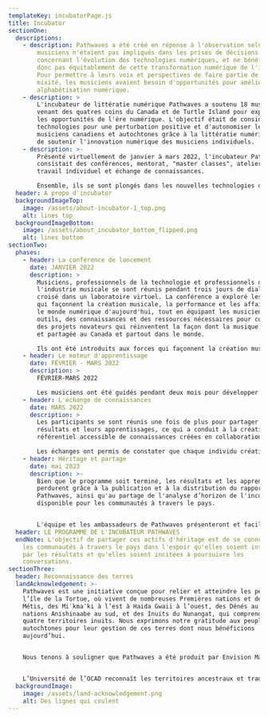 ```yaml
---
templateKey: incubatorPage.js
title: Incubator
sectionOne:
  descriptions:
    - description: Pathwaves a été créé en réponse à l'observation selon laquelle les
        musiciens n'étaient pas impliqués dans les prises de décisions
        concernant l'évolution des technologies numériques, et ne bénéficiaient
        donc pas équitablement de cette transformation numérique de l'industrie.
        Pour permettre à leurs voix et perspectives de faire partie de la
        mixité, les musiciens avaient besoin d'opportunités pour améliorer leur
        alphabétisation numérique.
    - description: >
        L'incubateur de littératie numérique Pathwaves a soutenu 18 musiciens
        venant des quatres coins du Canada et de Turtle Island pour exploiter
        les opportunités de l'ère numérique. L'objectif était de considérer les
        technologies pour une perturbation positive et d'autonomiser les
        musiciens canadiens et autochtones grâce à la littératie numérique, et
        de soutenir l'innovation numérique des musiciens individuels.
    - description: >-
        Présenté virtuellement de janvier à mars 2022, l'incubateur Pathwaves
        consistait des conférences, mentorat, "master classes", ateliers,
        travail individuel et échange de connaissances.

        Ensemble, ils se sont plongés dans les nouvelles technologies d'aujourd'hui - des logiciels de streaming et des émissions en direct VR aux NFT et à la composition assistée par l'IA - dans le but de susciter de nouvelles réflexions axées sur les solutions autour de la création et du partage de musique.
  header: A propo d'incubator
  backgroundImageTop:
    image: /assets/about-incubator-1_top.png
    alt: lines top
  backgroundImageBottom:
    image: /assets/about_incubator_bottom_flipped.png
    alt: lines bottom
sectionTwo:
  phases:
    - header: La conférence de lancement
      date: JANVIER 2022
      description: >
        Musiciens, professionnels de la technologie et professionnels de
        l'industrie musicale se sont réunis pendant trois jours de dialogue
        croisé dans un laboratoire virtuel. La conférence a exploré les forces
        qui façonnent la création musicale, la performance et les affaires dans
        le monde numérique d'aujourd'hui, tout en équipant les musiciens des
        outils, des connaissances et des ressources nécessaires pour concevoir
        des projets novateurs qui réinventent la façon dont la musique est créée
        et partagée au Canada et partout dans le monde.

        Ils ont été introduits aux forces qui façonnent la création musicale et les affaires dans le monde numérique d'aujourd'hui. Ils ont également été poussés à concevoir et à envisager de nouvelles façons d'explorer et de partager leur art grâce aux outils numériques. La conférence a été conçue comme un environnement d'apprentissage mutuel animé par des guides et des mentors, facilité par des exercices interactifs.
    - header: Le moteur d'apprentissage
      date: FÉVRIER - MARS 2022
      description: >
        FÉVRIER-MARS 2022 

        Les musiciens ont été guidés pendant deux mois pour développer leurs projets. Ils ont travaillé en petites équipes avec l'aide de mentors, et ont reçu des classes de maître et des ateliers pour susciter des avancées innovantes dans leur littératie numérique.
    - header: L'échange de connaissances
      date: MARS 2022
      description: >
        Les participants se sont réunis une fois de plus pour partager leurs
        résultats et leurs apprentissages, ce qui a conduit à la création d'un
        référentiel accessible de connaissances créées en collaboration.

        Les échanges ont permis de constater que chaque individu créatif a exploré une vaste gamme d'outils numériques et d'approches diverses tout au long de l'apprentissage. Ces outils et approches incluent l'audio spatial, les plugins Ableton, les pédales d'effet, les expériences immersives, le processus de création musicale, l'enregistrement de musique, l'activation des médias sociaux, l'intégration et la planification commerciale, ainsi qu'une multitude d'autres investigations. La présence de ces technologies et méthodes innovantes ont permis aux artistes d'avoir accès à un large éventail de possibilités pour la création musicale et la production audio.
    - header: Héritage et partage
      date: mai 2023
      description: >-
        Bien que le programme soit terminé, les résultats et les apprentissages
        perdurent grâce à la publication et à la distribution du rapport
        Pathwaves, ainsi qu'au partage de l'analyse d’horizon de l'incubateur -
        disponible pour les communautés à travers le pays.


        L'équipe et les ambassadeurs de Pathwaves présenteront et faciliteront désormais des ateliers lors de conférences et d'événements à travers le pays. Si vous êtes intéressé par un partenariat avec nous, veuillez nous contacter !
  header: LE PROGRAMME DE L'INCUBATEUR PATHWAVES
  endNote: L'objectif de partager ces actifs d'héritage est de se connecter avec
    les communautés à travers le pays dans l'espoir qu'elles soient inspirées
    par les résultats et qu'elles soient incitées à poursuivre les
    conversations.
sectionThree:
  header: Reconnaissance des terres
  landAcknowledgement: >-
    Pathwaves est une initiative conçue pour relier et atteindre les peuples de
    l’île de la Tortue, où vivent de nombreuses Premières nations et de nombreux
    Métis, des Mi′kma′ki à l’est à Haida Gwaii à l’ouest, des Dénés au nord aux
    nations Anishinaabe au sud, et des Inuits du Nunangat, qui comprend les
    quatre territoires inuits. Nous exprimons notre gratitude aux peuples
    autochtones pour leur gestion de ces terres dont nous bénéficions
    aujourd’hui.


    Nous tenons à souligner que Pathwaves a été produit par Envision Management & Production et par le Centre PHI à Tiohtià:ke, sur le territoire ancestral de la nation Kanien’kehá:ka. La région, depuis des temps immémoriaux, a servi de lieu de rassemblement marquant la zone comme un site clé de la diplomatie, ainsi que pour l’échange de culture, de langue, de biens et de connaissances technologiques.


    L’Université de l’OCAD reconnaît les territoires ancestraux et traditionnels des Mississaugas de Credit, des Haudenosaunee, des Anishinaabe et des Hurons-Wendat, qui sont les premiers propriétaires et gardiens de la terre sur laquelle nous nous tenons et créons.
  backgroundImage:
    image: /assets/land-acknowledgement.png
    alt: Des lignes qui coulent
---
```

